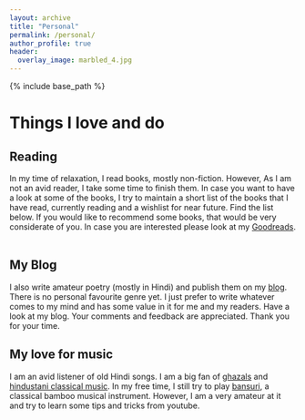 ```yaml
---
layout: archive
title: "Personal"
permalink: /personal/
author_profile: true
header:
  overlay_image: marbled_4.jpg
---
```


{% include base_path %}

# Things I love and do 

## Reading 

In my time of relaxation, I read books, mostly non-fiction. However, As I am not an avid reader, I take some time to finish them. In case you want to have a look at some of the books, I try to maintain a short list of the books that I have read, currently reading and a wishlist for near future. Find the list below. If you would like to recommend some books, that would be very considerate of you. In case you are interested please look at my [Goodreads](https://www.goodreads.com/user/show/23102515-abhijeet-anand). <br /> <br />


## My Blog

I also write amateur poetry (mostly in Hindi) and publish them on my [blog](https://baryonicpoet.wordpress.com/). There is no personal favourite genre yet. I just prefer to write whatever comes to my mind and has some value in it for me and my readers. Have a look at my blog. Your comments and feedback are appreciated. Thank you for your time.

## My love for music

I am an avid listener of old Hindi songs. I am a big fan of [ghazals](https://en.wikipedia.org/wiki/Ghazal) and [hindustani classical music](https://en.wikipedia.org/wiki/Hindustani_classical_music). In my free time, I still try to play [bansuri](https://en.wikipedia.org/wiki/Bansuri), a classical bamboo musical instrument. However, I am a very amateur at it and try to learn some tips and tricks from youtube.




